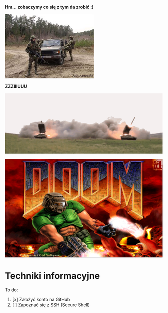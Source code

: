 __Hm... zobaczymy co się z tym da zrobić :)__

![Me](12814397_10208106816060205_8435163995968581277_n%5B1%5D.jpg)

**ZZZIIIUUU**

![Rakiety](tos[1].gif)

[![DOOM](Doom.png)](https://www.youtube.com/watch?v=dyk3FV56cW4)

# Techniki informacyjne

To do:

1. [x] Założyć konto na GitHub
2. [ ] Zapoznać się z SSH (Secure Shell)
